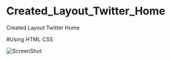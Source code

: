# Created_Layout_Twitter_Home
 Created Layout Twitter Home

#Using 
    HTML
    CSS
    
![ScreenShot](https://raw.github.com/GabrielFernella/Created_Layout_Twitter_Home/blob/master/img_Home.PNG)
